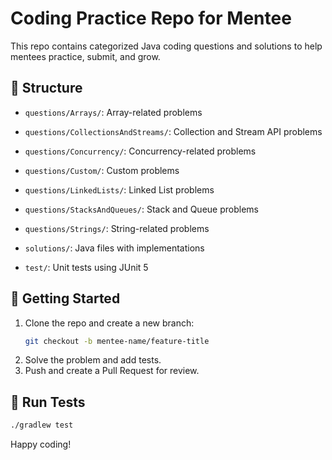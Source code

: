# Coding Practice Repo for Mentee

This repo contains categorized Java coding questions and solutions to help mentees practice, submit, and grow.

## 📂 Structure

- `questions/Arrays/`: Array-related problems
- `questions/CollectionsAndStreams/`: Collection and Stream API problems
- `questions/Concurrency/`: Concurrency-related problems
- `questions/Custom/`: Custom problems
- `questions/LinkedLists/`: Linked List problems
- `questions/StacksAndQueues/`: Stack and Queue problems
- `questions/Strings/`: String-related problems

- `solutions/`: Java files with implementations

- `test/`: Unit tests using JUnit 5

## 🚀 Getting Started

1. Clone the repo and create a new branch:
   ```bash
   git checkout -b mentee-name/feature-title
   ```
2. Solve the problem and add tests.
3. Push and create a Pull Request for review.

## 🧪 Run Tests

```bash
./gradlew test
```

Happy coding!

